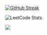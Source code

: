 [![GitHub Streak](https://github-readme-streak-stats.herokuapp.com?user=malikfajr&theme=dark&border_radius=5&locale=id&mode=weekly)](https://git.io/streak-stats)

![LeetCode Stats](https://leetcard.jacoblin.cool/malikfajr?theme=dark&font=Roboto)

<img src="https://github-readme-stats-sigma-five.vercel.app/api/top-langs/?username=malikfajr&layout=compact" />

